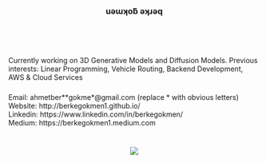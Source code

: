 <h3 align="center">uǝɯʞoƃ ǝʞɹǝq</h2>

###

<br clear="both">

###

<img align="right" height="0" src=""  />

###

<br clear="both">

<div>
  Currently working on 3D Generative Models and Diffusion Models.
  Previous interests: Linear Programming, Vehicle Routing, Backend Development, AWS & Cloud Services
</div>

###

<div>
  Email: ahmetber**gokme*@gmail.com (replace * with obvious letters)<br clear="both">
  Website: http://berkegokmen1.github.io/<br clear="both">
  Linkedin: https://www.linkedin.com/in/berkegokmen/<br clear="both">
  Medium: https://berkegokmen1.medium.com<br clear="both">
</div>

###

<br clear="both">

<div align="center">
  <img src="https://profile-counter.glitch.me/berkegokmen1/count.svg?"  />
</div>

###
